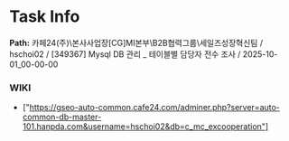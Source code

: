 # Task Info

**Path:** 카페24(주)\본사사업장\[CG]MI본부\B2B협력그룹\세일즈성장혁신팀 / hschoi02 / [349367] Mysql DB 관리 _ 테이블별 담당자 전수 조사 / 2025-10-01_00-00-00

### WIKI
- ["https://gseo-auto-common.cafe24.com/adminer.php?server=auto-common-db-master-101.hanpda.com&username=hschoi02&db=c_mc_excooperation"]

